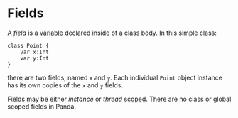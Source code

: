 Fields
======

A *field* is a [variable](variables.html) declared inside of a class body. In
this simple class:

    class Point {
        var x:Int
        var y:Int
    }

there are two fields, named `x` and `y`. Each individual `Point` object instance
has its own copies of the `x` and `y` fields.

Fields may be either *instance* or *thread* [scoped](scope.html). There are no
class or global scoped fields in Panda.
